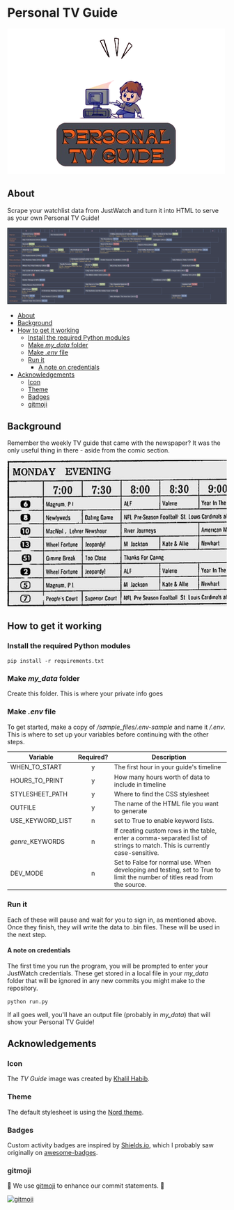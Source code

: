 # Personal TV Guide
![Created by Khalil Habib](images/personal_tv_guide.png)


## About
Scrape your watchlist data from JustWatch and turn it into HTML to serve as your own Personal TV Guide!

![screenshot](images/screenshot%202023-12-24.png)


- [About](#about)
- [Background](#background)
- [How to get it working](#how-to-get-it-working)
  - [Install the required Python modules](#install-the-required-python-modules)
  - [Make *my\_data* folder](#make-my_data-folder)
  - [Make *.env* file](#make-env-file)
  - [Run it](#run-it)
    - [A note on credentials](#a-note-on-credentials)
- [Acknowledgements](#acknowledgements)
  - [Icon](#icon)
  - [Theme](#theme)
  - [Badges](#badges)
  - [gitmoji](#gitmoji)


## Background
Remember the weekly TV guide that came with the newspaper? It was the only useful thing in there - aside from the comic section.


![1987](images/1987-TV-Featured1.jpg)


## How to get it working

### Install the required Python modules
```
pip install -r requirements.txt
```

### Make *my_data* folder
Create this folder. This is where your private info goes

### Make *.env* file

To get started, make a copy of */sample_files/.env-sample* and name it */.env*. This is where to set up your variables before continuing with the other steps.

| Variable | Required? | Description |
| --- | :---: | --- |
| WHEN_TO_START | y | The first hour in your guide's timeline |
| HOURS_TO_PRINT | y | How many hours worth of data to include in timeline |
| STYLESHEET_PATH | y | Where to find the CSS stylesheet |
| OUTFILE | y | The name of the HTML file you want to generate |
| USE_KEYWORD_LIST | n | set to True to enable keyword lists. |
| *genre*_KEYWORDS | n | If creating custom rows in the table, enter a comma-separated list of strings to match. This is currently case-sensitive. |
| DEV_MODE | n | Set to False for normal use. When developing and testing, set to True to limit the number of titles read from the source. |


### Run it
Each of these will pause and wait for you to sign in, as mentioned above. Once they finish, they will write the data to .bin files. These will be used in the next step.

#### A note on credentials
The first time you run the program, you will be prompted to enter your JustWatch credentials. These get stored in a local file in your *my_data* folder that will be ignored in any new commits you might make to the repository.

```
python run.py
```

If all goes well, you'll have an output file (probably in *my_data*) that will show your Personal TV Guide!


## Acknowledgements

### Icon
The *TV Guide* image was created by [Khalil Habib](https://github.com/Khaleelhabeeb/).

### Theme
The default stylesheet is using the [Nord theme](https://www.nordtheme.com/).

### Badges
Custom activity badges are inspired by [Shields.io](https://shields.io/), which I probably saw originally on [awesome-badges](https://github.com/badges/awesome-badges).

### gitmoji
🎨 We use [gitmoji](https://gitmoji.dev/) to enhance our commit statements. 🚀

[![gitmoji](https://img.shields.io/badge/gitmoji-%20😜%20😍-FFDD67.svg?style=flat-square)](https://gitmoji.dev/)